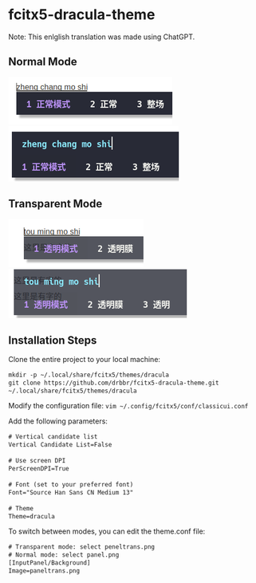 # fcitx5-dracula-theme

Note: This enlglish translation was made using ChatGPT.

## Normal Mode
![](./shot/normal_shot1.png)  
![](./shot/normal_shot2.png)  

## Transparent Mode
![](./shot/trans_shot1.png)
![](./shot/trans_shot2.png)

## Installation Steps
Clone the entire project to your local machine:

```
mkdir -p ~/.local/share/fcitx5/themes/dracula
git clone https://github.com/drbbr/fcitx5-dracula-theme.git ~/.local/share/fcitx5/themes/dracula
```

Modify the configuration file:
`vim ~/.config/fcitx5/conf/classicui.conf`

Add the following parameters:

```
# Vertical candidate list
Vertical Candidate List=False

# Use screen DPI
PerScreenDPI=True

# Font (set to your preferred font)
Font="Source Han Sans CN Medium 13"

# Theme
Theme=dracula
```

To switch between modes, you can edit the theme.conf file:

```
# Transparent mode: select peneltrans.png
# Normal mode: select panel.png
[InputPanel/Background]
Image=paneltrans.png
```
